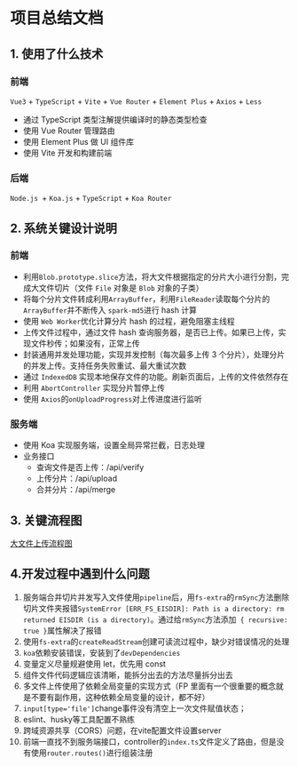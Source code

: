 # 项目总结文档

## 1. 使用了什么技术

### 前端

`Vue3` + `TypeScript` + `Vite` + `Vue Router` + `Element Plus` + `Axios` + `Less`

- 通过 TypeScript 类型注解提供编译时的静态类型检查
- 使用 Vue Router 管理路由
- 使用 Element Plus 做 UI 组件库
- 使用 Vite 开发和构建前端

### 后端

`Node.js `+ `Koa.js` + `TypeScript` + `Koa Router`

## 2. 系统关键设计说明

### 前端

- 利用`Blob.prototype.slice`方法，将大文件根据指定的分片大小进行分割，完成大文件切片（文件 `File` 对象是 `Blob` 对象的子类）
- 将每个分片文件转成利用`ArrayBuffer`，利用`FileReader`读取每个分片的`ArrayBuffer`并不断传入 `spark-md5`进行 hash 计算
- 使用 `Web Worker`优化计算分片 hash 的过程，避免阻塞主线程
- 上传文件过程中，通过文件 hash 查询服务器，是否已上传。如果已上传，实现文件秒传；如果没有，正常上传
- 封装通用并发处理功能，实现并发控制（每次最多上传 3 个分片），处理分片的并发上传。支持任务失败重试、最大重试次数
- 通过 `IndexedDB` 实现本地保存文件的功能。刷新页面后，上传的文件依然存在
- 利用 `AbortController` 实现分片暂停上传
- 使用 `Axios`的`onUploadProgress`对上传进度进行监听
 

### 服务端

- 使用 Koa 实现服务端，设置全局异常拦截，日志处理
- 业务接口
  - 查询文件是否上传：/api/verify
  - 上传分片：/api/upload
  - 合并分片：/api/merge


## 3. 关键流程图

[大文件上传流程图](https://www.processon.com/diagraming/668f440eff6877749a55beeb)

## 4.开发过程中遇到什么问题

1. 服务端合并切片并发写入文件使用`pipeline`后，用`fs-extra`的`rmSync`方法删除切片文件夹报错`SystemError [ERR_FS_EISDIR]: Path is a directory: rm returned EISDIR (is a directory)`。通过给`rmSync`方法添加` { recursive: true }`属性解决了报错
2. 使用`fs-extra`的`createReadStream`创建可读流过程中，缺少对错误情况的处理
3. `koa`依赖安装错误，安装到了`devDependencies`
4. 变量定义尽量规避使用 let，优先用 const
5. 组件文件代码逻辑应该清晰，能拆分出去的方法尽量拆分出去
6. 多文件上传使用了依赖全局变量的实现方式（FP 里面有一个很重要的概念就是不要有副作用，这种依赖全局变量的设计，都不好）
7. `input[type='file']`change事件没有清空上一次文件赋值状态；
8. eslint、husky等工具配置不熟练
9. 跨域资源共享（CORS）问题，在vite配置文件设置server
10. 前端一直找不到服务端接口，controller的`index.ts`文件定义了路由，但是没有使用`router.routes()`进行组装注册


